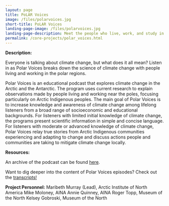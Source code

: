 ```yaml
---
layout: page
title: PoLAR Voices 
image: /files/polarvoices.jpg 
short-title: PoLAR Voices
landing-page-image: /files/polarvoices.jpg 
landing-page-description: Meet the people who live, work, and study in the polar regions through a series of audio programs.
permalink: /core-projects/polar_voices.html
---
```


**Description:**

Everyone is talking about climate change, but what does it all mean? Listen in as Polar Voices breaks down the science of climate change with people living and working in the polar regions. 

Polar Voices is an educational podcast that explores climate change in the Arctic and the Antarctic. The program uses current research to explain observations made by people living and working near the poles, focusing particularly on Arctic Indigenous peoples. The main goal of Polar Voices is to increase knowledge and awareness of climate change among lifelong listeners from a broad range of socioeconomic and educational backgrounds. For listeners with limited initial knowledge of climate change, the programs present scientific information in simple and concise language. For listeners with moderate or advanced knowledge of climate change, Polar Voices relay true stories from Arctic Indigenous communities experiencing and adapting to change and discuss actions people and communities are taking to mitigate climate change locally.

**Resources:**

An archive of the podcast can be found [here](http://arctic.ucalgary.ca/podcasts-archive).

Want to dig deeper into the content of Polar Voices episodes? Check out the [transcripts!](https://drive.google.com/open?id=0By1P8MnVLT5vVTFfQXZFNFhuLVE)

**Project Personnel:**
Maribeth Murray (Lead), Arctic Institute of North America
Mike Moloney, AINA
Annie Quinney, AINA
Roger Topp, Museum of the North
Kelsey Gobroski, Museum of the North
